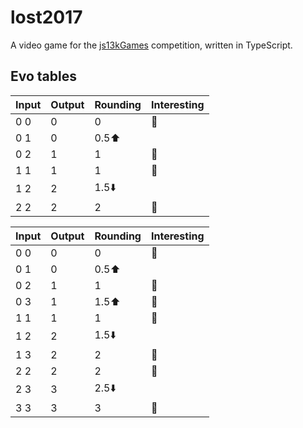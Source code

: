 # lost2017
A video game for the [js13kGames][0] competition, written in TypeScript.

[0]: http://2017.js13kgames.com/

## Evo tables
|Input|Output|Rounding|Interesting|
|---|---|---|---|
|0 0|0|0|🚫|
|0 1|0|0.5⬆️||
|0 2|1|1|🌟|
|1 1|1|1|🚫|
|1 2|2|1.5⬇️||
|2 2|2|2|🚫|

|Input|Output|Rounding|Interesting|
|---|---|---|---|
|0 0|0|0|🚫|
|0 1|0|0.5⬆️||
|0 2|1|1|🌟|
|0 3|1|1.5⬆️|🌟|
|1 1|1|1|🚫|
|1 2|2|1.5⬇️||
|1 3|2|2|🌟|
|2 2|2|2|🚫|
|2 3|3|2.5⬇️||
|3 3|3|3|🚫|
